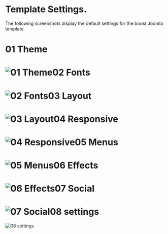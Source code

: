 Template Settings.
====

The following screenshots display the default settings for the boost Joomla template.

01 Theme
====

![01 Theme](http://localhost:8888/builder/joomla-template/data/boost/images/settings/01-Theme.jpeg)02 Fonts
====

![02 Fonts](http://localhost:8888/builder/joomla-template/data/boost/images/settings/02-Fonts.jpeg)03 Layout
====

![03 Layout](http://localhost:8888/builder/joomla-template/data/boost/images/settings/03-Layout.jpeg)04 Responsive
====

![04 Responsive](http://localhost:8888/builder/joomla-template/data/boost/images/settings/04-Responsive.jpeg)05 Menus
====

![05 Menus](http://localhost:8888/builder/joomla-template/data/boost/images/settings/05-Menus.jpeg)06 Effects
====

![06 Effects](http://localhost:8888/builder/joomla-template/data/boost/images/settings/06-Effects.jpeg)07 Social
====

![07 Social](http://localhost:8888/builder/joomla-template/data/boost/images/settings/07-Social.jpeg)08 settings
====

![08 settings](http://localhost:8888/builder/joomla-template/data/boost/images/settings/08-settings.jpeg)